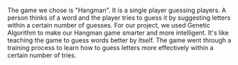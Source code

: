 The game we chose is "Hangman". It is a single player guessing players. A person thinks of a word and the player tries to guess it by suggesting letters within a certain number of guesses. For our project, we used Genetic Algorithm to make our Hangman game smarter and more intelligent. It's like teaching the game to guess words better by itself. The game went through a training process to learn how to guess letters more effectively within a certain number of tries.
